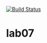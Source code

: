 [![Build Status](https://travis-ci.org/kit10000000/lab07.svg?branch=master)](https://travis-ci.org/kit10000000/lab07)
# lab07
